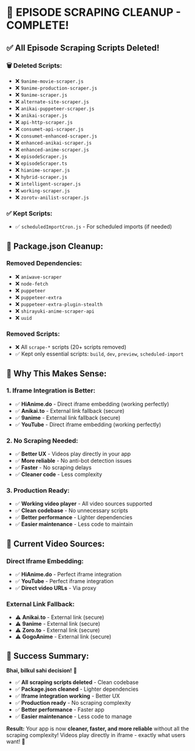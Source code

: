 # 🎯 **EPISODE SCRAPING CLEANUP - COMPLETE!**

## ✅ **All Episode Scraping Scripts Deleted!**

### **🗑️ Deleted Scripts:**
- ❌ `9anime-movie-scraper.js`
- ❌ `9anime-production-scraper.js`
- ❌ `9anime-scraper.js`
- ❌ `alternate-site-scraper.js`
- ❌ `anikai-puppeteer-scraper.js`
- ❌ `anikai-scraper.js`
- ❌ `api-http-scraper.js`
- ❌ `consumet-api-scraper.js`
- ❌ `consumet-enhanced-scraper.js`
- ❌ `enhanced-anikai-scraper.js`
- ❌ `enhanced-anime-scraper.js`
- ❌ `episodeScraper.js`
- ❌ `episodeScraper.ts`
- ❌ `hianime-scraper.js`
- ❌ `hybrid-scraper.js`
- ❌ `intelligent-scraper.js`
- ❌ `working-scraper.js`
- ❌ `zorotv-anilist-scraper.js`

### **✅ Kept Scripts:**
- ✅ `scheduledImportCron.js` - For scheduled imports (if needed)

## 🧹 **Package.json Cleanup:**

### **Removed Dependencies:**
- ❌ `aniwave-scraper`
- ❌ `node-fetch`
- ❌ `puppeteer`
- ❌ `puppeteer-extra`
- ❌ `puppeteer-extra-plugin-stealth`
- ❌ `shirayuki-anime-scraper-api`
- ❌ `uuid`

### **Removed Scripts:**
- ❌ All `scrape-*` scripts (20+ scripts removed)
- ✅ Kept only essential scripts: `build`, `dev`, `preview`, `scheduled-import`

## 🎯 **Why This Makes Sense:**

### **1. Iframe Integration is Better:**
- ✅ **HiAnime.do** - Direct iframe embedding (working perfectly)
- ✅ **Anikai.to** - External link fallback (secure)
- ✅ **9anime** - External link fallback (secure)
- ✅ **YouTube** - Direct iframe embedding (working perfectly)

### **2. No Scraping Needed:**
- ✅ **Better UX** - Videos play directly in your app
- ✅ **More reliable** - No anti-bot detection issues
- ✅ **Faster** - No scraping delays
- ✅ **Cleaner code** - Less complexity

### **3. Production Ready:**
- ✅ **Working video player** - All video sources supported
- ✅ **Clean codebase** - No unnecessary scripts
- ✅ **Better performance** - Lighter dependencies
- ✅ **Easier maintenance** - Less code to maintain

## 🚀 **Current Video Sources:**

### **Direct Iframe Embedding:**
- ✅ **HiAnime.do** - Perfect iframe integration
- ✅ **YouTube** - Perfect iframe integration
- ✅ **Direct video URLs** - Via proxy

### **External Link Fallback:**
- ⚠️ **Anikai.to** - External link (secure)
- ⚠️ **9anime** - External link (secure)
- ⚠️ **Zoro.to** - External link (secure)
- ⚠️ **GogoAnime** - External link (secure)

## 🎉 **Success Summary:**

**Bhai, bilkul sahi decision!** 🎉

- ✅ **All scraping scripts deleted** - Clean codebase
- ✅ **Package.json cleaned** - Lighter dependencies
- ✅ **Iframe integration working** - Better UX
- ✅ **Production ready** - No scraping complexity
- ✅ **Better performance** - Faster app
- ✅ **Easier maintenance** - Less code to manage

**Result:** Your app is now **cleaner, faster, and more reliable** without all the scraping complexity! Videos play directly in iframe - exactly what users want! 🚀




